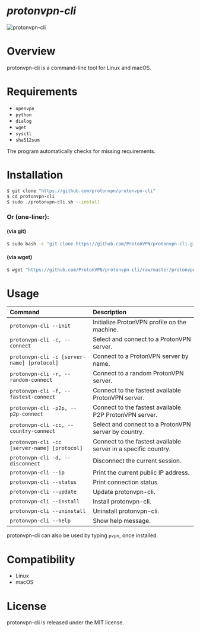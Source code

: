 *protonvpn-cli*
================

![protonvpn-cli](https://i.imgur.com/tDrwkX5l.png)

# Overview #
protonvpn-cli is a command-line tool for Linux and macOS.

# Requirements #

* `openvpn`
* `python`
* `dialog`
* `wget`
* `sysctl`
* `sha512sum`

The program automatically checks for missing requirements.


# Installation #

```bash
$ git clone "https://github.com/protonvpn/protonvpn-cli"
$ cd protonvpn-cli
$ sudo ./protonvpn-cli.sh --install
```

### Or (one-liner): ###

#### (via git) ####

```bash
$ sudo bash -c "git clone https://github.com/ProtonVPN/protonvpn-cli.git && ./protonvpn-cli/protonvpn-cli.sh --install"
```
#### (via wget) ####
```bash
$ wget "https://github.com/ProtonVPN/protonvpn-cli/raw/master/protonvpn-cli.sh" -O "protonvpn-cli.sh" && sudo bash protonvpn-cli.sh --install
```


# Usage #

| **Command**                                  | **Description**                                                |
| :------------------------------------------- | :------------------------------------------------------------- |
| `protonvpn-cli --init`                       | Initialize ProtonVPN profile on the machine.                   |
| `protonvpn-cli -c, --connect`                | Select and connect to a ProtonVPN server.                      |
| `protonvpn-cli -c [server-name] [protocol]`  | Connect to a ProtonVPN server by name.                         |
| `protonvpn-cli -r, --random-connect`         | Connect to a random ProtonVPN server.                          |
| `protonvpn-cli -f, --fastest-connect`        | Connect to the fastest available ProtonVPN server.             |
| `protonvpn-cli -p2p, --p2p-connect`          | Connect to the fastest available P2P ProtonVPN server.         |
| `protonvpn-cli -cc, --country-connect`       | Select and connect to a ProtonVPN server by country.           |
| `protonvpn-cli -cc [server-name] [protocol]` | Connect to the fastest available server in a specific country. |
| `protonvpn-cli -d, --disconnect`             | Disconnect the current session.                                |
| `protonvpn-cli --ip`                         | Print the current public IP address.                           |
| `protonvpn-cli --status`                     | Print connection status.                                       |
| `protonvpn-cli --update`                     | Update protonvpn-cli.                                          |
| `protonvpn-cli --install`                    | Install protonvpn-cli.                                         |
| `protonvpn-cli --uninstall`                  | Uninstall protonvpn-cli.                                       |
| `protonvpn-cli --help`                       | Show help message.                                             |


protonvpn-cli can also be used by typing `pvpn`, once installed.


# Compatibility #
* Linux
* macOS

# License #

protonvpn-cli is released under the MIT license.
